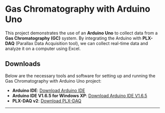 
# Gas Chromatography with Arduino Uno

This project demonstrates the use of an **Arduino Uno** to collect data from a **Gas Chromatography (GC)** system. By integrating the Arduino with **PLX-DAQ** (Parallax Data Acquisition tool), we can collect real-time data and analyze it on a computer using Excel.


## Downloads

Below are the necessary tools and software for setting up and running the Gas Chromatography with Arduino Uno project:

- **Arduino IDE**: [Download Arduino IDE](https://www.arduino.cc/en/software)
- **Arduino IDE V1.6.5 for Windows XP**: [Download Arduino IDE V1.6.5](https://www.arduino.cc/en/software/OldSoftwareReleases)
- **PLX-DAQ v2**: [Download PLX-DAQ](https://forum.arduino.cc/t/plx-daq-v2-new-and-improved-version/437398)


---
